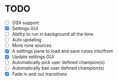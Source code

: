 # TODO


- [ ] OSX support
- [x] Settings GUI
- [ ] Ability to run in background all the time
- [ ] Auto updating
- [ ] More rune sources
- [x] A settings pane to load and save runes into/from
- [x] Update settings GUI
- [ ] Automatically pick user defined champion(s)
- [ ] Automatically ban user defined champion(s)
- [x] Fade in and out transitions 